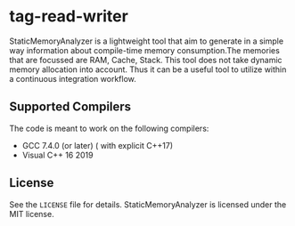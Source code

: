 tag-read-writer
===============

StaticMemoryAnalyzer is a lightweight tool that aim to generate
in a simple way information about compile-time memory consumption.The memories that are focussed are RAM, Cache, Stack.
This tool does not take dynamic memory allocation into account. Thus it can be a useful tool to utilize within a continuous integration workflow.

Supported Compilers
-------------------

The code is meant to work on the following compilers:

- GCC 7.4.0 (or later) ( with explicit C++17)
- Visual C++ 16 2019


## License
See the `LICENSE` file for details. StaticMemoryAnalyzer is licensed under the
MIT license.